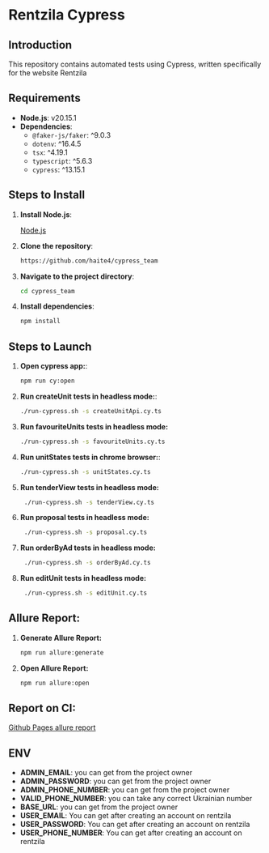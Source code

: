 # Rentzila Cypress

## Introduction
This repository contains automated tests using Cypress, written specifically for the website Rentzila

## Requirements
- **Node.js**: v20.15.1
- **Dependencies**:
    - `@faker-js/faker`: ^9.0.3
    - `dotenv`: ^16.4.5
    - `tsx`: ^4.19.1
    - `typescript`: ^5.6.3
    - `cypress`: ^13.15.1

## Steps to Install
1. **Install Node.js**:

    [Node.js](https://nodejs.org/en/download/package-manager)

2. **Clone the repository**:
    ```sh
    https://github.com/haite4/cypress_team
    ```
3. **Navigate to the project directory**:
    ```sh 
    cd cypress_team
    ```

4. **Install dependencies**:
    ```sh
    npm install
    ``` 

## Steps to Launch

1. **Open cypress app:**:
    ```sh
    npm run cy:open
    ```
2. **Run createUnit tests in headless mode:**:
    ```sh
    ./run-cypress.sh -s createUnitApi.cy.ts
    ```
3. **Run favouriteUnits tests in headless mode:**
    ```sh
    ./run-cypress.sh -s favouriteUnits.cy.ts
    ```
4. **Run unitStates tests in chrome browser:**:
    ```sh
    ./run-cypress.sh -s unitStates.cy.ts
    ```
5. **Run tenderView tests in headless mode:**
    ```sh
     ./run-cypress.sh -s tenderView.cy.ts
    ```
6. **Run proposal tests in headless mode:**
    ```sh
     ./run-cypress.sh -s proposal.cy.ts
    ```
7. **Run orderByAd tests in headless mode:**
    ```sh
     ./run-cypress.sh -s orderByAd.cy.ts
    ```
8. **Run editUnit tests in headless mode:**
    ```sh
     ./run-cypress.sh -s editUnit.cy.ts
    ```


## Allure Report: 

1. **Generate Allure Report:**
    ```sh
    npm run allure:generate
    ```
2. **Open Allure Report:**
    ```sh
    npm run allure:open
    ```
## Report on CI: 

[Github Pages allure report](https://haite4.github.io/cypress_team/)

## ENV
- **ADMIN_EMAIL**: you can get from the project owner
- **ADMIN_PASSWORD**: you can get from the project owner
- **ADMIN_PHONE_NUMBER**: you can get from the project owner
- **VALID_PHONE_NUMBER**: you can take any correct Ukrainian number
- **BASE_URL**: you can get from the project owner
- **USER_EMAIL**: You can get after creating an account on rentzila
- **USER_PASSWORD**: You can get after creating an account on rentzila
- **USER_PHONE_NUMBER**: You can get after creating an account on rentzila
